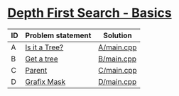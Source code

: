 # [Depth First Search - Basics](https://www.e-olymp.com/en/contests/9116)



| ID | Problem statement                                                        | Solution                 |
|----|--------------------------------------------------------------------------|--------------------------|
| A  | [Is it a Tree?](https://www.e-olymp.com/en/contests/9116/problems/79185) | [A/main.cpp](A/main.cpp) |
| B  | [Get a tree](https://www.e-olymp.com/en/contests/9116/problems/79186)    | [B/main.cpp](B/main.cpp) |
| C  | [Parent](https://www.e-olymp.com/en/contests/9116/problems/79187)        | [C/main.cpp](C/main.cpp) |
| D  | [Grafix Mask](https://www.e-olymp.com/en/contests/9116/problems/79188)   | [D/main.cpp](D/main.cpp) |

